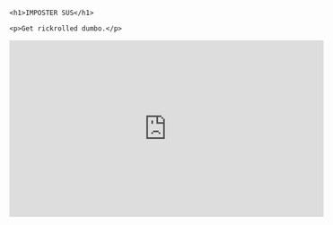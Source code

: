 <html>
  
    <h1>IMPOSTER SUS</h1>
    
    <p>Get rickrolled dumbo.</p>
    
<iframe width="560" height="315" src="https://www.youtube.com/embed/dQw4w9WgXcQ" title="YouTube video player" frameborder="0" allow="accelerometer; autoplay; clipboard-write; encrypted-media; gyroscope; picture-in-picture" allowfullscreen></iframe>

</html>
